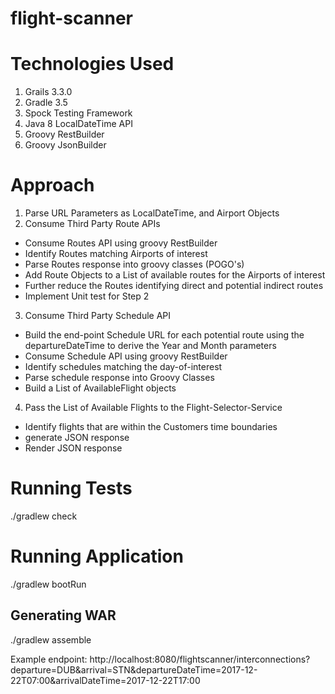 # flight-scanner

# Technologies Used
1. Grails 3.3.0
2. Gradle 3.5
3. Spock Testing Framework
4. Java 8 LocalDateTime API
5. Groovy RestBuilder
6. Groovy JsonBuilder

# Approach

1. Parse URL Parameters as LocalDateTime, and Airport Objects
2. Consume Third Party Route APIs
* Consume Routes API using groovy RestBuilder
* Identify Routes matching Airports of interest
* Parse Routes response into groovy classes (POGO's)
* Add Route Objects to a List of available routes for the Airports of interest
* Further reduce the Routes identifying direct and potential indirect routes
* Implement Unit test for Step 2

3. Consume Third Party Schedule API
* Build the end-point Schedule URL for each potential route using the departureDateTime to derive the Year and Month parameters
* Consume Schedule API using groovy RestBuilder
* Identify schedules matching the day-of-interest
* Parse schedule response into Groovy Classes
* Build a List of AvailableFlight objects

4. Pass the List of Available Flights to the Flight-Selector-Service
* Identify flights that are within the Customers time boundaries
* generate JSON response
* Render JSON response

# Running Tests
./gradlew check

# Running Application
./gradlew bootRun

## Generating WAR

./gradlew assemble


Example endpoint: http://localhost:8080/flightscanner/interconnections?departure=DUB&arrival=STN&departureDateTime=2017-12-22T07:00&arrivalDateTime=2017-12-22T17:00